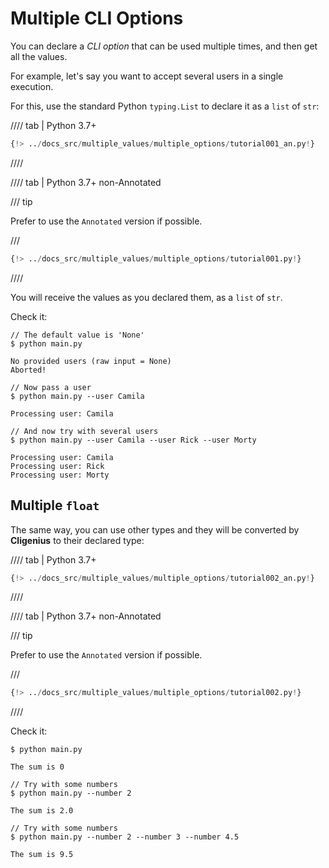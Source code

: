 # Multiple CLI Options

You can declare a *CLI option* that can be used multiple times, and then get all the values.

For example, let's say you want to accept several users in a single execution.

For this, use the standard Python `typing.List` to declare it as a `list` of `str`:

//// tab | Python 3.7+

```Python hl_lines="1  7"
{!> ../docs_src/multiple_values/multiple_options/tutorial001_an.py!}
```

////

//// tab | Python 3.7+ non-Annotated

/// tip

Prefer to use the `Annotated` version if possible.

///

```Python hl_lines="1  6"
{!> ../docs_src/multiple_values/multiple_options/tutorial001.py!}
```

////

You will receive the values as you declared them, as a `list` of `str`.

Check it:

<div class="termy">

```console
// The default value is 'None'
$ python main.py

No provided users (raw input = None)
Aborted!

// Now pass a user
$ python main.py --user Camila

Processing user: Camila

// And now try with several users
$ python main.py --user Camila --user Rick --user Morty

Processing user: Camila
Processing user: Rick
Processing user: Morty
```

</div>

## Multiple `float`

The same way, you can use other types and they will be converted by **Cligenius** to their declared type:

//// tab | Python 3.7+

```Python hl_lines="7"
{!> ../docs_src/multiple_values/multiple_options/tutorial002_an.py!}
```

////

//// tab | Python 3.7+ non-Annotated

/// tip

Prefer to use the `Annotated` version if possible.

///

```Python hl_lines="6"
{!> ../docs_src/multiple_values/multiple_options/tutorial002.py!}
```

////

Check it:

<div class="termy">

```console
$ python main.py

The sum is 0

// Try with some numbers
$ python main.py --number 2

The sum is 2.0

// Try with some numbers
$ python main.py --number 2 --number 3 --number 4.5

The sum is 9.5
```

</div>
